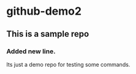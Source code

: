 # github-demo2
## This is a sample repo
### Added new line.
Its just a demo repo  for testing some commands.
